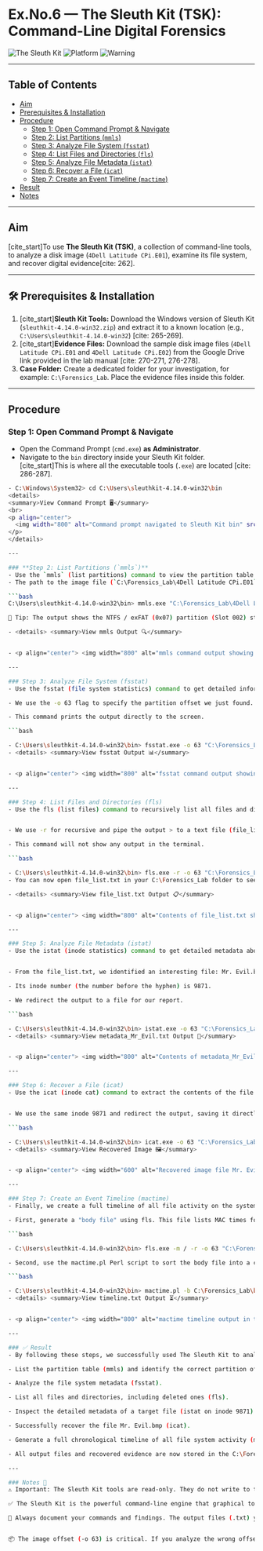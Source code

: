# Ex.No.6 — The Sleuth Kit (TSK): Command-Line Digital Forensics

![The Sleuth Kit](https://img.shields.io/badge/The_Sleuth_Kit-4.14.0-blue)
![Platform](https://img.shields.io/badge/Platform-Windows-lightgrey)
![Warning](https://img.shields.io/badge/⚠️-Command_Line-red)

---

## Table of Contents
- [Aim](#aim)
- [Prerequisites & Installation](#prerequisites--installation)
- [Procedure](#procedure)
  - [Step 1: Open Command Prompt & Navigate](#step-1-open-command-prompt--navigate)
  - [Step 2: List Partitions (`mmls`)](#step-2-list-partitions-mmls)
  - [Step 3: Analyze File System (`fsstat`)](#step-3-analyze-file-system-fsstat)
  - [Step 4: List Files and Directories (`fls`)](#step-4-list-files-and-directories-fls)
  - [Step 5: Analyze File Metadata (`istat`)](#step-5-analyze-file-metadata-istat)
  - [Step 6: Recover a File (`icat`)](#step-6-recover-a-file-icat)
  - [Step 7: Create an Event Timeline (`mactime`)](#step-7-create-an-event-timeline-mactime)
- [Result](#result)
- [Notes](#notes)

---

## Aim
[cite_start]To use **The Sleuth Kit (TSK)**, a collection of command-line tools, to analyze a disk image (`4Dell Latitude CPi.E01`), examine its file system, and recover digital evidence[cite: 262].

---

## 🛠️ Prerequisites & Installation

1.  [cite_start]**Sleuth Kit Tools:** Download the Windows version of Sleuth Kit (`sleuthkit-4.14.0-win32.zip`) and extract it to a known location (e.g., `C:\Users\sleuthkit-4.14.0-win32`) [cite: 265-269].
2.  [cite_start]**Evidence Files:** Download the sample disk image files (`4Dell Latitude CPi.E01` and `4Dell Latitude CPi.E02`) from the Google Drive link provided in the lab manual [cite: 270-271, 276-278].
3.  **Case Folder:** Create a dedicated folder for your investigation, for example: `C:\Forensics_Lab`. Place the evidence files inside this folder.

---

## Procedure

### Step 1: Open Command Prompt & Navigate
- Open the Command Prompt (`cmd.exe`) **as Administrator**.
- Navigate to the `bin` directory inside your Sleuth Kit folder. [cite_start]This is where all the executable tools (`.exe`) are located [cite: 286-287].

```bash
- C:\Windows\System32> cd C:\Users\sleuthkit-4.14.0-win32\bin
<details>
<summary>View Command Prompt 🖥️</summary>
<br>
<p align="center">
  <img width="800" alt="Command prompt navigated to Sleuth Kit bin" src="https://github.com/user-attachments/assets/placeholder-image-url" />
</p>
</details>

---

### **Step 2: List Partitions (`mmls`)**
- Use the `mmls` (list partitions) command to view the partition table of the disk image. This is critical for finding the **offset** (the starting sector) of the partition we want to analyze.
- The path to the image file (`C:\Forensics_Lab\4Dell Latitude CPi.E01`) must be in quotes.

```bash
C:\Users\sleuthkit-4.14.0-win32\bin> mmls.exe "C:\Forensics_Lab\4Dell Latitude CPi.E01"

📁 Tip: The output shows the NTFS / exFAT (0x07) partition (Slot 002) starts at sector 63. This is our offset for the next commands.

- <details> <summary>View mmls Output 🔍</summary>


- <p align="center"> <img width="800" alt="mmls command output showing partition offset 63" src="https://www.google.com/search?q=https://github.com/user-attachments/assets/placeholder-image-url" /> </p> </details>

---

### Step 3: Analyze File System (fsstat)
- Use the fsstat (file system statistics) command to get detailed information about the partition.

- We use the -o 63 flag to specify the partition offset we just found.

- This command prints the output directly to the screen.

```bash

- C:\Users\sleuthkit-4.14.0-win32\bin> fsstat.exe -o 63 "C:\Forensics_Lab\4Dell Latitude CPi.E01"
- <details> <summary>View fsstat Output 📊</summary>


- <p align="center"> <img width="800" alt="fsstat command output showing NTFS details" src="https://www.google.com/search?q=https://github.com/user-attachments/assets/placeholder-image-url" /> </p> </details>

---

### Step 4: List Files and Directories (fls)
- Use the fls (list files) command to recursively list all files and directories in the partition.


- We use -r for recursive and pipe the output > to a text file (file_list.txt) for easy review and documentation.

- This command will not show any output in the terminal.

```bash

- C:\Users\sleuthkit-4.14.0-win32\bin> fls.exe -r -o 63 "C:\Forensics_Lab\4Dell Latitude CPi.E01" > C:\Forensics_Lab\file_list.txt
- You can now open file_list.txt in your C:\Forensics_Lab folder to see all the files.

- <details> <summary>View file_list.txt Output 📋</summary>


- <p align="center"> <img width="800" alt="Contents of file_list.txt showing Mr. Evil.bmp" src="https://www.google.com/search?q=https://github.com/user-attachments/assets/placeholder-image-url" /> </p> </details>

---

### Step 5: Analyze File Metadata (istat)
- Use the istat (inode statistics) command to get detailed metadata about a specific file, such as its MAC (Modified, Accessed, Changed) times .


- From the file_list.txt, we identified an interesting file: Mr. Evil.bmp.

- Its inode number (the number before the hyphen) is 9871.

- We redirect the output to a file for our report.

```bash

- C:\Users\sleuthkit-4.14.0-win32\bin> istat.exe -o 63 "C:\Forensics_Lab\4Dell Latitude CPi.E01" 9871 > C:\Forensics_Lab\metadata_Mr_Evil.txt
- <details> <summary>View metadata_Mr_Evil.txt Output 📝</summary>


- <p align="center"> <img width="800" alt="Contents of metadata_Mr_Evil.txt" src="https://www.google.com/search?q=https://github.com/user-attachments/assets/placeholder-image-url" /> </p> </details>

---

### Step 6: Recover a File (icat)
- Use the icat (inode cat) command to extract the contents of the file using its inode number .


- We use the same inode 9871 and redirect the output, saving it directly as a .bmp image.

```bash

- C:\Users\sleuthkit-4.14.0-win32\bin> icat.exe -o 63 "C:\Forensics_Lab\4Dell Latitude CPi.E01" 9871 > C:\Forensics_Lab\RECOVERED_Mr_Evil.bmp
- <details> <summary>View Recovered Image 🖼️</summary>


- <p align="center"> <img width="600" alt="Recovered image file Mr. Evil.bmp" src="https://www.google.com/search?q=https://github.com/user-attachments/assets/placeholder-image-url" /> </p> </details>

---

### Step 7: Create an Event Timeline (mactime)
- Finally, we create a full timeline of all file activity on the system .

- First, generate a "body file" using fls. This file lists MAC times for all files .

```bash

- C:\Users\sleuthkit-4.14.0-win32\bin> fls.exe -m / -r -o 63 "C:\Forensics_Lab\4Dell Latitude CPi.E01" > C:\Forensics_Lab\body.txt

- Second, use the mactime.pl Perl script to sort the body file into a chronological timeline, saved as a .txt file (which can also be opened in Excel) .

```bash

- C:\Users\sleuthkit-4.14.0-win32\bin> mactime.pl -b C:\Forensics_Lab\body.txt > C:\Forensics_Lab\timeline.txt
- <details> <summary>View timeline.txt Output ⏳</summary>


- <p align="center"> <img width="800" alt="mactime timeline output in text file" src="https://www.google.com/search?q=https://github.com/user-attachments/assets/placeholder-image-url" /> </p> </details>

---

### ✅ Result
- By following these steps, we successfully used The Sleuth Kit to analyze the 4Dell Latitude CPi.E01 disk image. We were able to:

- List the partition table (mmls) and identify the correct partition offset (63).

- Analyze the file system metadata (fsstat).

- List all files and directories, including deleted ones (fls).

- Inspect the detailed metadata of a target file (istat on inode 9871).

- Successfully recover the file Mr. Evil.bmp (icat).

- Generate a full chronological timeline of all file system activity (mactime).

- All output files and recovered evidence are now stored in the C:\Forensics_Lab case folder, ready for reporting .

---

### Notes 📌
⚠ Important: The Sleuth Kit tools are read-only. They do not write to the source image, which preserves the integrity of the evidence.

✅ The Sleuth Kit is the powerful command-line engine that graphical tools like Autopsy are built on. Learning TSK commands gives you a deeper understanding of how forensic analysis works.

💾 Always document your commands and findings. The output files (.txt) you create are part of your case notes and final report .


📦 The image offset (-o 63) is critical. If you analyze the wrong offset (e.g., the full disk at offset 0), your file system commands will fail.
